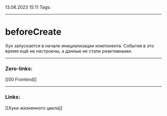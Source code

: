 13.08.2023 15:11
Tags:

---
# beforeCreate
Хук запускается в начале инициализации компонента. События в это время ещё не настроены, а данные не стали реактивными.

---
### Zero-links:
[[00 Frontend]]

---
### Links:
[[Хуки жизненного цикла]]
